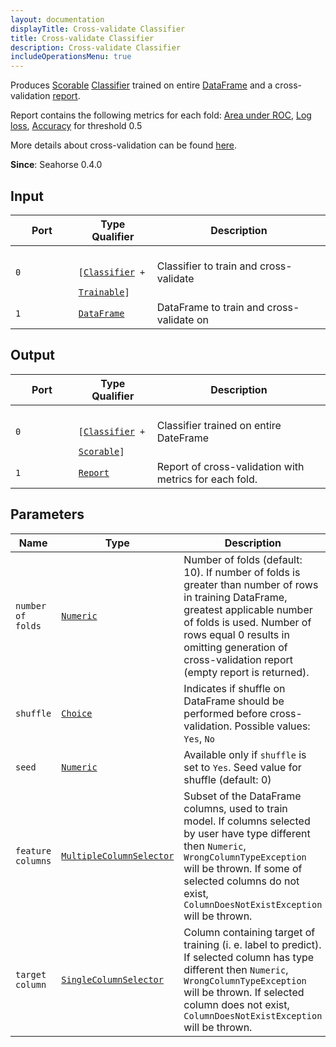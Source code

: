 ```yaml
---
layout: documentation
displayTitle: Cross-validate Classifier
title: Cross-validate Classifier
description: Cross-validate Classifier
includeOperationsMenu: true
---
```


Produces
[Scorable](../traits/scorable.html)
[Classifier](../traits/classifier.html)
trained on entire [DataFrame](../classes/dataframe.html)
and a cross-validation [report](../classes/report.html).

Report contains the following metrics for each fold:
<a target="_blank" href="https://en.wikipedia.org/wiki/Receiver_operating_characteristic#Area_under_the_curve">Area under ROC</a>,
<a target="_blank" href="https://en.wikipedia.org/wiki/Cross_entropy#Cross-entropy_error_function_and_logistic_regression">Log loss</a>,
<a target="_blank" href="https://en.wikipedia.org/wiki/Accuracy_and_precision#In_binary_classification">Accuracy</a> for threshold 0.5

More details about cross-validation can be found
<a target="_blank" href="https://en.wikipedia.org/wiki/Cross-validation_%28statistics%29">here</a>.

**Since**: Seahorse 0.4.0

## Input

<table>
  <thead>
    <tr>
      <th style="width:20%">Port</th>
      <th style="width:25%">Type Qualifier</th>
      <th style="width:55%">Description</th>
    </tr>
  </thead>
  <tbody>
    <tr>
      <td><code>0</code></td>
      <td><code>
      [<a href="../traits/classifier.html">Classifier</a> +
      <a href="../traits/trainable.html">Trainable</a>]</code></td>
      <td>Classifier to train and cross-validate</td>
    </tr>
    <tr>
      <td><code>1</code></td>
      <td><code><a href="../classes/dataframe.html">DataFrame</a></code></td>
      <td>DataFrame to train and cross-validate on</td>
    </tr>
  </tbody>
</table>

## Output

<table>
  <thead>
    <tr>
      <th style="width:20%">Port</th>
      <th style="width:25%">Type Qualifier</th>
      <th style="width:55%">Description</th>
    </tr>
  </thead>
  <tbody>
    <tr>
      <td><code>0</code></td>
      <td><code>
      [<a href="../traits/classifier.html">Classifier</a> +
      <a href="../traits/scorable.html">Scorable</a>]</code></td>
      <td>Classifier trained on entire DateFrame</td>
    </tr>
    <tr>
      <td><code>1</code></td>
      <td><code><a href="../classes/report.html">Report</a></code></td>
      <td>Report of cross-validation with metrics for each fold.
      </td>
    </tr>
  </tbody>
</table>

## Parameters

<table class="table">
  <thead>
    <tr>
      <th style="width:20%">Name</th>
      <th style="width:25%">Type</th>
      <th style="width:55%">Description</th>
    </tr>
  </thead>
  <tbody>
    <tr>
      <td><code>number of folds</code></td>
      <td><code><a href="../parameters.html#numeric">Numeric</a></code></td>
      <td>Number of folds (default: 10).
        If number of folds is greater than number of rows in training DataFrame,
        greatest applicable number of folds is used.
        Number of rows equal 0 results in omitting generation of cross-validation report
        (empty report is returned).
      </td>
    </tr>
    <tr>
      <td><code>shuffle</code></td>
      <td><code><a href="../parameters.html#single_choice">Choice</a></code></td>
      <td>Indicates if shuffle on DataFrame should be performed before cross-validation.
        Possible values:
        <code>Yes</code>,
        <code>No</code>
      </td>
    </tr>
    <tr>
      <td><code>seed</code></td>
      <td><code><a href="../parameters.html#numeric">Numeric</a></code></td>
      <td>Available only if <code>shuffle</code> is set to <code>Yes</code>. Seed value for shuffle (default: 0)</td>
    </tr>
    <tr>
      <td><code>feature columns</code></td>
      <td><code><a href="../parameters.html#multiple_column_selector">MultipleColumnSelector</a></code></td>
      <td>Subset of the DataFrame columns, used to train model.
        If columns selected by user have type different then <code>Numeric</code>,
        <code>WrongColumnTypeException</code> will be thrown.
        If some of selected columns do not exist,
        <code>ColumnDoesNotExistException</code> will be thrown.
      </td>
    </tr>
    <tr>
      <td><code>target column</code></td>
      <td><code><a href="../parameters.html#single_column_selector">SingleColumnSelector</a></code></td>
      <td>Column containing target of training (i. e. label to predict).
        If selected column has type different then <code>Numeric</code>,
        <code>WrongColumnTypeException</code> will be thrown.
        If selected column does not exist, <code>ColumnDoesNotExistException</code> will be thrown.
      </td>
    </tr>
  </tbody>
</table>

